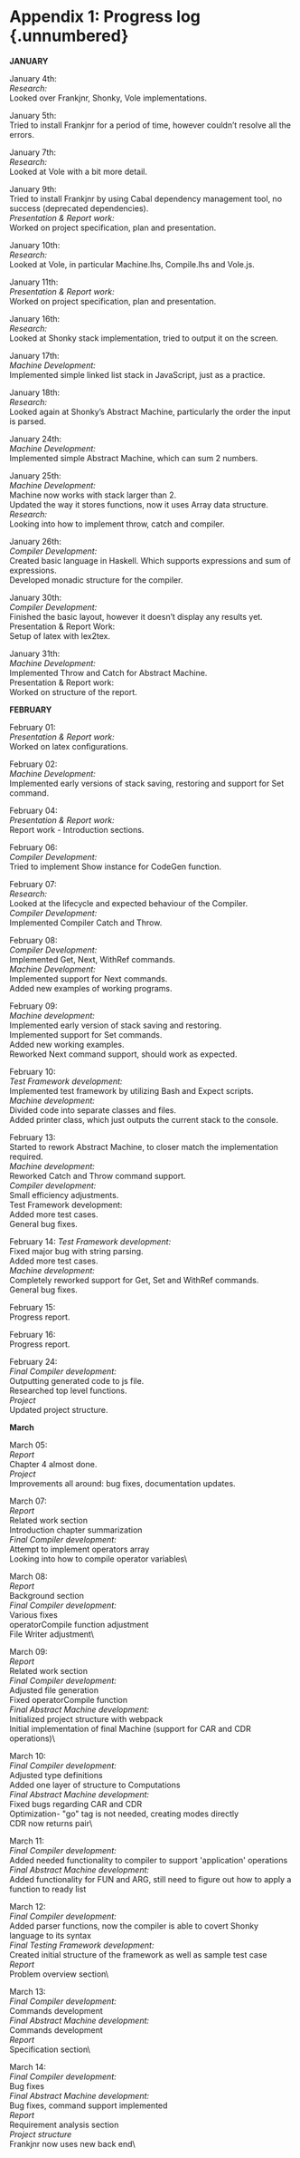 # Appendix 1: Progress log {.unnumbered}

**JANUARY**

January 4th:\
*Research:*\
Looked over Frankjnr, Shonky, Vole implementations.

January 5th:\
Tried to install Frankjnr for a period of time, however couldn’t resolve all the errors.

January 7th:\
*Research:*\
Looked at Vole with a bit more detail.

January 9th:\
Tried to install Frankjnr by using Cabal dependency management tool, no success (deprecated dependencies).\
*Presentation & Report work:*\
Worked on project specification, plan and presentation.

January 10th:\
*Research:*\
Looked at Vole, in particular Machine.lhs, Compile.lhs and Vole.js.

January 11th:\
*Presentation & Report work:*\
Worked on project specification, plan and presentation.

January 16th:\
*Research:*\
Looked at Shonky stack implementation, tried to output it on the screen.

January 17th:\
*Machine Development:*\
Implemented simple linked list stack in JavaScript, just as a practice.

January 18th:\
*Research:*\
Looked again at Shonky’s Abstract Machine, particularly the order the input is parsed.

January 24th:\
*Machine Development:*\
Implemented simple Abstract Machine, which can sum 2 numbers.

January 25th:\
*Machine Development:*\
Machine now works with stack larger than 2.\
Updated the way it stores functions, now it uses Array data structure.\
*Research:*\
Looking into how to implement throw, catch and compiler.

January 26th:\
*Compiler Development:*\
Created basic language in Haskell. Which supports expressions and sum of expressions.\
Developed monadic structure for the compiler.

January 30th:\
*Compiler Development:*\
Finished the basic layout, however it doesn’t display any results yet.\
Presentation & Report Work:\
Setup of latex with lex2tex.


January 31th:\
*Machine Development:*\
Implemented Throw and Catch for Abstract Machine.\
Presentation & Report work:\
Worked on structure of the report. 

**FEBRUARY** 

February 01:\
*Presentation & Report work:*\
Worked on latex configurations.

February 02:\
*Machine Development:*\
Implemented early versions of stack saving, restoring and support for Set command.

February 04:\
*Presentation & Report work:*\
Report work - Introduction sections. 

February 06:\
*Compiler Development:*\
Tried to implement Show instance for CodeGen function.

February 07:\
*Research:*\
Looked at the lifecycle and expected behaviour of the Compiler.\
*Compiler Development:*\
Implemented Compiler Catch and Throw.

February 08:\
*Compiler Development:*\
Implemented Get, Next, WithRef commands.\
*Machine Development:*\
Implemented support for Next commands.\
Added new examples of working programs.

February 09:\
*Machine development:*\
Implemented early version of stack saving and restoring.\
Implemented support for Set commands.\
Added new working examples.\
Reworked Next command support, should work as expected.

February 10:\
*Test Framework development:*\
Implemented test framework by utilizing Bash and Expect scripts.\
*Machine development:*\
Divided code into separate classes and files.\
Added printer class, which just outputs the current stack to the console.

February 13:\
Started to rework Abstract Machine, to closer match the implementation required.\
*Machine development:*\
Reworked Catch and Throw command support.\
*Compiler development:*\
Small efficiency adjustments.\
Test Framework development:\
Added more test cases.\
General bug fixes.

February 14:
*Test Framework development:*\
Fixed major bug with string parsing.\
Added more test cases.\
*Machine development:*\
Completely reworked support for Get, Set and WithRef commands.\
General bug fixes.

February 15:\
Progress report.

February 16:\
Progress report.

February 24:\
*Final Compiler development:*\
Outputting generated code to js file.\
Researched top level functions.\
*Project*\
Updated project structure.

**March**

March 05:\
*Report*\
Chapter 4 almost done.\
*Project*\
Improvements all around: bug fixes, documentation updates.

March 07:\
*Report*\
Related work section\
Introduction chapter summarization\
*Final Compiler development:*\
Attempt to implement operators array\
Looking into how to compile operator variables\

March 08:\
*Report*\
Background section\
*Final Compiler development:*\
Various fixes\
operatorCompile function adjustment\
File Writer adjustment\


March 09:\
*Report*\
Related work section\
*Final Compiler development:*\
Adjusted file generation\
Fixed operatorCompile function\
*Final Abstract Machine development:*\
Initialized project structure with webpack\
Initial implementation of final Machine (support for CAR and CDR operations)\


March 10:\
*Final Compiler development:*\
Adjusted type definitions\
Added one layer of structure to Computations\
*Final Abstract Machine development:*\
Fixed bugs regarding CAR and CDR\
Optimization- "go" tag is not needed, creating modes directly\
CDR now returns pair\


March 11:\
*Final Compiler development:*\
Added needed functionality to compiler to support 'application' operations\
*Final Abstract Machine development:*\
Added functionality for FUN and ARG, still need to figure out how to apply a function to ready list


March 12:\
*Final Compiler development:*\
Added parser functions, now the compiler is able to covert Shonky language to its syntax\
*Final Testing Framework development:*\
Created initial structure of the framework as well as sample test case\
*Report*\
Problem overview section\

March 13:\
*Final Compiler development:*\
Commands development\
*Final Abstract Machine development:*\
Commands development\
*Report*\
Specification section\

March 14:\
*Final Compiler development:*\
Bug fixes\
*Final Abstract Machine development:*\
Bug fixes, command support implemented\
*Report*\
Requirement analysis section\
*Project structure*\
Frankjnr now uses new back end\



